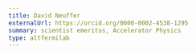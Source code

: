 ```yaml
---
title: David Neuffer
externalUrl: https://orcid.org/0000-0002-4538-1295
summary: scientist emeritus, Accelerator Physics
type: altfermilab
---
```

